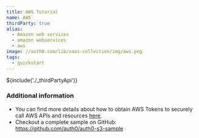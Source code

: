 ```yaml
---
title: AWS Tutorial
name: AWS
thirdParty: true
alias:
  - Amazon web services
  - amazon webservices
  - aws
image: //auth0.com/lib/saas-collection/img/aws.png
tags:
  - quickstart
---
```

${include('./_thirdPartyApi')}

### Additional information

* You can find more details about how to obtain AWS Tokens to securely call AWS APIs and resources [here](/aws#2).
* Checkout a complete sample on GitHub: <https://github.com/auth0/auth0-s3-sample>
